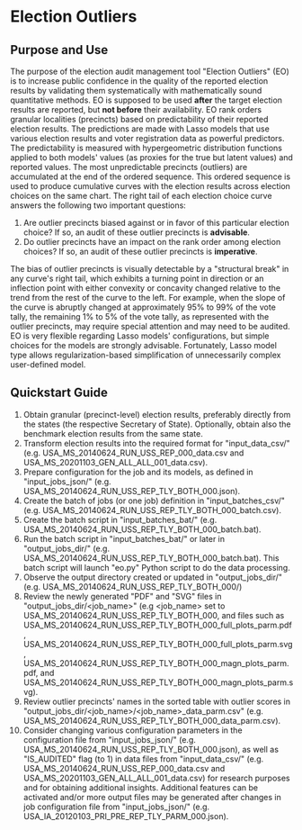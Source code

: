 # Election Outliers

## Purpose and Use

The purpose of the election audit management tool "Election Outliers" (EO) is to increase public confidence in the quality of the reported election results by validating them systematically with mathematically sound quantitative methods. EO is supposed to be used **after** the target election results are reported, but **not before** their availability. EO rank orders granular localities (precincts) based on predictability of their reported election results. The predictions are made with Lasso models that use various election results and voter registration data as powerful predictors. The predictability is measured with hypergeometric distribution functions applied to both models' values (as proxies for the true but latent values) and reported values. The most unpredictable precincts (outliers) are accumulated at the end of the ordered sequence. This ordered sequence is used to produce cumulative curves with the election results across election choices on the same chart. The right tail of each election choice curve answers the following two important questions:

1. Are outlier precincts biased against or in favor of this particular election choice? If so, an audit of these outlier precincts is **advisable**.
2. Do outlier precincts have an impact on the rank order among election choices? If so, an audit of these outlier precincts is **imperative**.

The bias of outlier precincts is visually detectable by a "structural break" in any curve's right tail, which exhibits a turning point in direction or an inflection point with either convexity or concavity changed relative to the trend from the rest of the curve to the left. For example, when the slope of the curve is abruptly changed at approximately 95% to 99% of the vote tally, the remaining 1% to 5% of the vote tally, as represented with the outlier precincts, may require special attention and may need to be audited. EO is very flexible regarding Lasso models' configurations, but simple choices for the models are strongly advisable. Fortunately, Lasso model type allows regularization-based simplification of unnecessarily complex user-defined model.

## Quickstart Guide

1. Obtain granular (precinct-level) election results, preferably directly from the states (the respective Secretary of State). Optionally, obtain also the benchmark election results from the same state.
2. Transform election results into the required format for "input_data_csv/" (e.g. USA_MS_20140624_RUN_USS_REP_000_data.csv and USA_MS_20201103_GEN_ALL_ALL_001_data.csv).
3. Prepare configuration for the job and its models, as defined in "input_jobs_json/" (e.g. USA_MS_20140624_RUN_USS_REP_TLY_BOTH_000.json).
4. Create the batch of jobs (or one job) definition in "input_batches_csv/" (e.g. USA_MS_20140624_RUN_USS_REP_TLY_BOTH_000_batch.csv).
5. Create the batch script in "input_batches_bat/" (e.g. USA_MS_20140624_RUN_USS_REP_TLY_BOTH_000_batch.bat).
6. Run the batch script in "input_batches_bat/" or later in "output_jobs_dir/" (e.g. USA_MS_20140624_RUN_USS_REP_TLY_BOTH_000_batch.bat). This batch script will launch "eo.py" Python script to do the data processing.
7. Observe the output directory created or updated in "output_jobs_dir/" (e.g. USA_MS_20140624_RUN_USS_REP_TLY_BOTH_000/)
8. Review the newly generated "PDF" and "SVG" files in "output_jobs_dir/<job_name>" (e.g <job_name> set to USA_MS_20140624_RUN_USS_REP_TLY_BOTH_000, and files such as USA_MS_20140624_RUN_USS_REP_TLY_BOTH_000_full_plots_parm.pdf, USA_MS_20140624_RUN_USS_REP_TLY_BOTH_000_full_plots_parm.svg, USA_MS_20140624_RUN_USS_REP_TLY_BOTH_000_magn_plots_parm.pdf, and USA_MS_20140624_RUN_USS_REP_TLY_BOTH_000_magn_plots_parm.svg).
9. Review outlier precincts' names in the sorted table with outlier scores in "output_jobs_dir/<job_name>/<job_name>_data_parm.csv" (e.g. USA_MS_20140624_RUN_USS_REP_TLY_BOTH_000_data_parm.csv).
10. Consider changing various configuration parameters in the configuration file from "input_jobs_json/" (e.g. USA_MS_20140624_RUN_USS_REP_TLY_BOTH_000.json), as well as "IS_AUDITED" flag (to 1) in data files from "input_data_csv/" (e.g. USA_MS_20140624_RUN_USS_REP_000_data.csv and USA_MS_20201103_GEN_ALL_ALL_001_data.csv) for research purposes and for obtaining additional insights. Additional features can be activated and/or more output files may be generated after changes in job configuration file from "input_jobs_json/" (e.g. USA_IA_20120103_PRI_PRE_REP_TLY_PARM_000.json).
